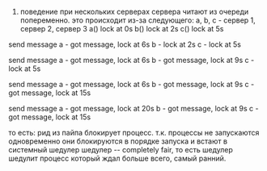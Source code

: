 1. поведение при нескольких серверах
сервера читают из очереди попеременно. это происходит из-за следующего:
a, b, c - сервер 1, сервер 2, сервер 3
a() lock at 0s 
b() lock at 2s
c() lock at 5s

send message 
a - got message, lock at 6s
b - lock at 2s
c - lock at 5s

send message
a - got message, lock at 6s
b - got message, lock at 9s
c - lock at 5s

send message
a - got message, lock at 6s
b - got message, lock at 9s
c - got message, lock at 15s

send message
a - got message, lock at 20s
b - got message, lock at 9s
c - got message, lock at 15s


то есть:
рид из пайпа блокирует процесс. т.к. процессы не запускаются одновременно они блокируются в порядке запуска и встают в системный шедулер
шедулер -- completely fair, то есть шедулер шедулит процесс который ждал больше всего, самый ранний.